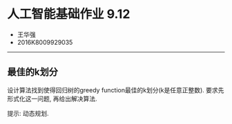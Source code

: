 # 人工智能基础作业 9.12

* 王华强
* 2016K8009929035

***

## 最佳的k划分

设计算法找到使得回归树的greedy function最佳的k划分(k是任意正整数). 要求先形式化这一问题, 再给出解决算法.

提示: 动态规划.
